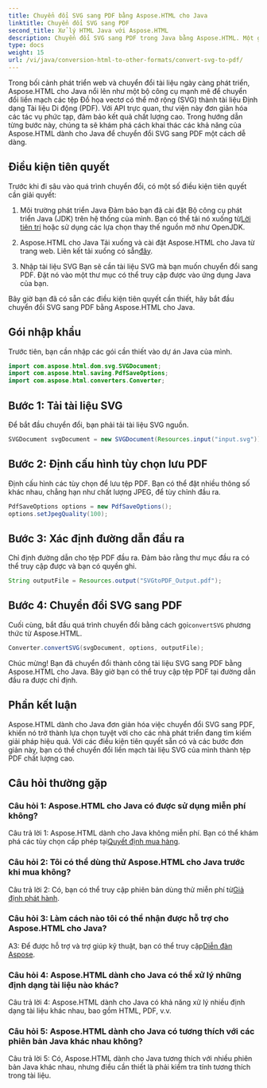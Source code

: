 ```yaml
---
title: Chuyển đổi SVG sang PDF bằng Aspose.HTML cho Java
linktitle: Chuyển đổi SVG sang PDF
second_title: Xử lý HTML Java với Aspose.HTML
description: Chuyển đổi SVG sang PDF trong Java bằng Aspose.HTML. Một giải pháp liền mạch để chuyển đổi tài liệu chất lượng cao.
type: docs
weight: 15
url: /vi/java/conversion-html-to-other-formats/convert-svg-to-pdf/
---
```


Trong bối cảnh phát triển web và chuyển đổi tài liệu ngày càng phát triển, Aspose.HTML cho Java nổi lên như một bộ công cụ mạnh mẽ để chuyển đổi liền mạch các tệp Đồ họa vectơ có thể mở rộng (SVG) thành tài liệu Định dạng Tài liệu Di động (PDF). Với API trực quan, thư viện này đơn giản hóa các tác vụ phức tạp, đảm bảo kết quả chất lượng cao. Trong hướng dẫn từng bước này, chúng ta sẽ khám phá cách khai thác các khả năng của Aspose.HTML dành cho Java để chuyển đổi SVG sang PDF một cách dễ dàng.

## Điều kiện tiên quyết

Trước khi đi sâu vào quá trình chuyển đổi, có một số điều kiện tiên quyết cần giải quyết:

1. Môi trường phát triển Java
 Đảm bảo bạn đã cài đặt Bộ công cụ phát triển Java (JDK) trên hệ thống của mình. Bạn có thể tải nó xuống từ[Lời tiên tri](https://www.oracle.com/java/technologies/javase-downloads.html) hoặc sử dụng các lựa chọn thay thế nguồn mở như OpenJDK.

2. Aspose.HTML cho Java
 Tải xuống và cài đặt Aspose.HTML cho Java từ trang web. Liên kết tải xuống có sẵn[đây](https://releases.aspose.com/html/java/).

3. Nhập tài liệu SVG
Bạn sẽ cần tài liệu SVG mà bạn muốn chuyển đổi sang PDF. Đặt nó vào một thư mục có thể truy cập được vào ứng dụng Java của bạn.

Bây giờ bạn đã có sẵn các điều kiện tiên quyết cần thiết, hãy bắt đầu chuyển đổi SVG sang PDF bằng Aspose.HTML cho Java.

## Gói nhập khẩu

Trước tiên, bạn cần nhập các gói cần thiết vào dự án Java của mình.

```java
import com.aspose.html.dom.svg.SVGDocument;
import com.aspose.html.saving.PdfSaveOptions;
import com.aspose.html.converters.Converter;
```

## Bước 1: Tải tài liệu SVG

Để bắt đầu chuyển đổi, bạn phải tải tài liệu SVG nguồn.

```java
SVGDocument svgDocument = new SVGDocument(Resources.input("input.svg"));
```

## Bước 2: Định cấu hình tùy chọn lưu PDF

Định cấu hình các tùy chọn để lưu tệp PDF. Bạn có thể đặt nhiều thông số khác nhau, chẳng hạn như chất lượng JPEG, để tùy chỉnh đầu ra.

```java
PdfSaveOptions options = new PdfSaveOptions();
options.setJpegQuality(100);
```

## Bước 3: Xác định đường dẫn đầu ra

Chỉ định đường dẫn cho tệp PDF đầu ra. Đảm bảo rằng thư mục đầu ra có thể truy cập được và bạn có quyền ghi.

```java
String outputFile = Resources.output("SVGtoPDF_Output.pdf");
```

## Bước 4: Chuyển đổi SVG sang PDF

 Cuối cùng, bắt đầu quá trình chuyển đổi bằng cách gọi`convertSVG` phương thức từ Aspose.HTML.

```java
Converter.convertSVG(svgDocument, options, outputFile);
```

Chúc mừng! Bạn đã chuyển đổi thành công tài liệu SVG sang PDF bằng Aspose.HTML cho Java. Bây giờ bạn có thể truy cập tệp PDF tại đường dẫn đầu ra được chỉ định.

## Phần kết luận

Aspose.HTML dành cho Java đơn giản hóa việc chuyển đổi SVG sang PDF, khiến nó trở thành lựa chọn tuyệt vời cho các nhà phát triển đang tìm kiếm giải pháp hiệu quả. Với các điều kiện tiên quyết sẵn có và các bước đơn giản này, bạn có thể chuyển đổi liền mạch tài liệu SVG của mình thành tệp PDF chất lượng cao.

## Câu hỏi thường gặp

### Câu hỏi 1: Aspose.HTML cho Java có được sử dụng miễn phí không?

 Câu trả lời 1: Aspose.HTML dành cho Java không miễn phí. Bạn có thể khám phá các tùy chọn cấp phép tại[Quyết định mua hàng](https://purchase.aspose.com/buy).

### Câu hỏi 2: Tôi có thể dùng thử Aspose.HTML cho Java trước khi mua không?

 Câu trả lời 2: Có, bạn có thể truy cập phiên bản dùng thử miễn phí từ[Giả định phát hành](https://releases.aspose.com/html/java).

### Câu hỏi 3: Làm cách nào tôi có thể nhận được hỗ trợ cho Aspose.HTML cho Java?

 A3: Để được hỗ trợ và trợ giúp kỹ thuật, bạn có thể truy cập[Diễn đàn Aspose](https://forum.aspose.com/).

### Câu hỏi 4: Aspose.HTML dành cho Java có thể xử lý những định dạng tài liệu nào khác?

Câu trả lời 4: Aspose.HTML dành cho Java có khả năng xử lý nhiều định dạng tài liệu khác nhau, bao gồm HTML, PDF, v.v.

### Câu hỏi 5: Aspose.HTML dành cho Java có tương thích với các phiên bản Java khác nhau không?

Câu trả lời 5: Có, Aspose.HTML dành cho Java tương thích với nhiều phiên bản Java khác nhau, nhưng điều cần thiết là phải kiểm tra tính tương thích trong tài liệu.